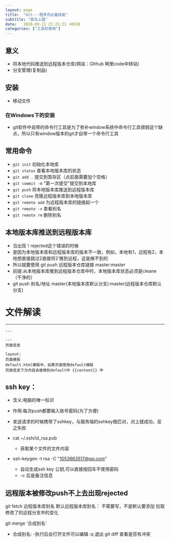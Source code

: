 ```yaml
---
layout: page
title:  "Git---程序员必备技能"
subtitle: "菜鸟上路"
date:   2020-09-11 21:21:21 +0530
categories: ["工具的使用"]
---
```


## 意义
- 将本地代码推送到远程版本仓库(网站：GIthub 啊里code中转站)
- 分支管理(复制品)

## 安装
- 移动文件

### 在Windows下的安装
- git软件中自带的命令行工具是为了弥补window系统中命令行工具很弱这个缺点，所以只有window版本的git才自带一个命令行工具

## 常用命令
- `git init` 初始化本地库
- `git status` 查看本地版本库的状态
- `git add .` 提交到暂存区（点前面需要加个空格）
- `git commit -m` "第一次提交"提交到本地库
- `git push` 将本地版本库推送到远程版本库
- `git clone` 克隆远程版本库到本地版本库
- `git remote add` 为远程版本库的链接起一个
- `git remote -v` 查看别名
- `git remote rm` 删除别名

## 本地版本库推送到远程版本库
- 当出现！rejected这个错误的时候
- 是因为本地版本库和远程版本库的版本不一致，例如，本地有1，远程有2，本地想直接跳过2直接将2’推到远程，这是做不到的
- 所以就要使用 git push 远程版本仓库链接  master:master
- 前提:从本地版本库推到远程版本仓库中时，本地版本库状态必须是cleane（干净的）
- git push 别名/地址 master(本地版本库默认分支):master(远程版本仓库默认分支)

# 文件解读
---

	---

	---
	页面信息

	layout:	
	页面模板
	default.html模板中，如果页面使用default模板
	页面信息下方内容会替换到default中 {{content}} 中

## ssh key：
- 含义:电脑的唯一标识
- 作用:每次push都要输入账号密码(为了方便)
- 发送请求的时候携带了sshkey，与服务端的sshkey做匹对，对上就成功，反之失败

- cat ~/.ssh/id_rsa.pub
    - 获取某个文件的文件内容
- ssh-keygen -t rsa -C "1053663517@qq.com"
    - 自动生成ssh key 公钥,可以直接按回车不使用密码
    - -c 后是备注信息

## 远程版本被修改push不上去出现rejected

git fetch 远程版本库别名 
默认远程版本库别名： 不需要写，不是默认要添加
拉取修改了的远程分支中的变化

git merge '合成别名'
- 合成别名: 
-执行后会打开文件可以编辑 :q 退出
git diff 查看是否有冲突